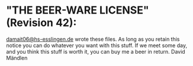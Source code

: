 # "THE BEER-WARE LICENSE" (Revision 42):

<damait06@hs-esslingen.de> wrote these files.  As long as you retain this notice
you can do whatever you want with this stuff. If we meet some day, and you think
this stuff is worth it, you can buy me a beer in return.
David Mändlen
